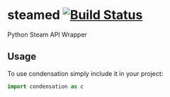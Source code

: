 # steamed [![Build Status](https://travis-ci.org/briggleman/condensation.svg?branch=master)](https://travis-ci.org/briggleman/condensation)

Python Steam API Wrapper

## Usage
To use condensation simply include it in your project:

```python
import condensation as c
```
